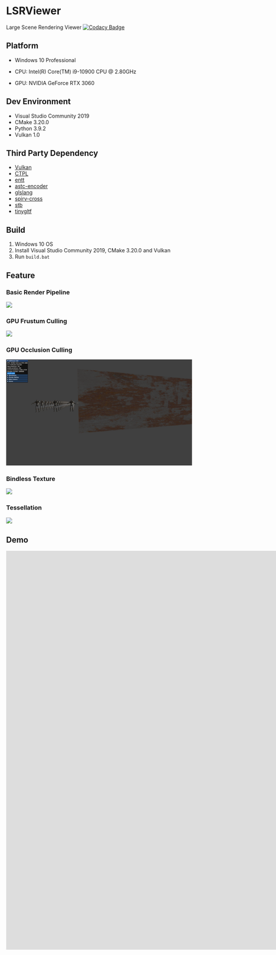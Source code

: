 # LSRViewer
Large Scene Rendering Viewer [![Codacy Badge](https://app.codacy.com/project/badge/Grade/fb5533aba9604beab54009876bef8b99)](https://www.codacy.com?utm_source=github.com&amp;utm_medium=referral&amp;utm_content=Chaf-Libraries/LSRViewer&amp;utm_campaign=Badge_Grade)

## Platform

* Windows 10 Professional
* CPU: Intel(R) Core(TM) i9-10900 CPU @ 2.80GHz

* GPU: NVIDIA GeForce RTX 3060

## Dev Environment

* Visual Studio Community 2019
* CMake 3.20.0
* Python 3.9.2
* Vulkan 1.0

## Third Party Dependency

* [Vulkan](https://github.com/SaschaWillems/Vulkan)
* [CTPL](https://github.com/vit-vit/CTPL)
* [entt](https://github.com/skypjack/entt)
* [astc-encoder](https://github.com/ARM-software/astc-encoder)
* [glslang](https://github.com/KhronosGroup/glslang)
* [spirv-cross](https://github.com/KhronosGroup/SPIRV-Cross)
* [stb](https://github.com/nothings/stb)
* [tinygltf](https://github.com/syoyo/tinygltf/)

## Build

1. Windows 10 OS
2. Install Visual Studio Community 2019, CMake 3.20.0 and Vulkan
3. Run `build.bat` 

## Feature

### Basic Render Pipeline

![](./images/render_pipeline.png)

### GPU Frustum Culling

![](./images/frustum_culling.png)

### GPU Occlusion Culling

![](images/occlusion_culling.png)

### Bindless Texture

![](images/bindless_texture.png)

### Tessellation

![](images/tessellation.png)

## Demo

<iframe width="1920" height="1080" src="https://www.youtube.com/embed/YqyJ-job9d4" title="YouTube video player" frameborder="0" allow="accelerometer; autoplay; clipboard-write; encrypted-media; gyroscope; picture-in-picture" allowfullscreen></iframe>

